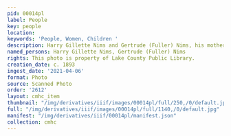```yaml
---
pid: 00014pl
label: People
key: people
location: 
keywords: 'People, Women, Children '
description: Harry Gillette Nims and Gertrude (Fuller) Nims, his mother
named_persons: Harry Gillette Nims, Gertrude (Fuller) Nims
rights: This photo is property of Lake County Public Library.
creation_date: c. 1893
ingest_date: '2021-04-06'
format: Photo
source: Scanned Photo
order: '2612'
layout: cmhc_item
thumbnail: "/img/derivatives/iiif/images/00014pl/full/250,/0/default.jpg"
full: "/img/derivatives/iiif/images/00014pl/full/1140,/0/default.jpg"
manifest: "/img/derivatives/iiif/00014pl/manifest.json"
collection: cmhc
---
```

